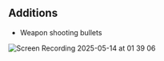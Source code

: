 ## Additions

- Weapon shooting bullets

![Screen Recording 2025-05-14 at 01 39 06](https://github.com/user-attachments/assets/84cd33cf-a0a5-44a4-97aa-6ec3dfa572b1)
